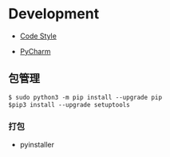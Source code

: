 # Development

* [Code Style](CodeStyle.md)

* [PyCharm](PyCharm.md)


## 包管理
```md
$ sudo python3 -m pip install --upgrade pip
$pip3 install --upgrade setuptools
```
### 打包
* pyinstaller


